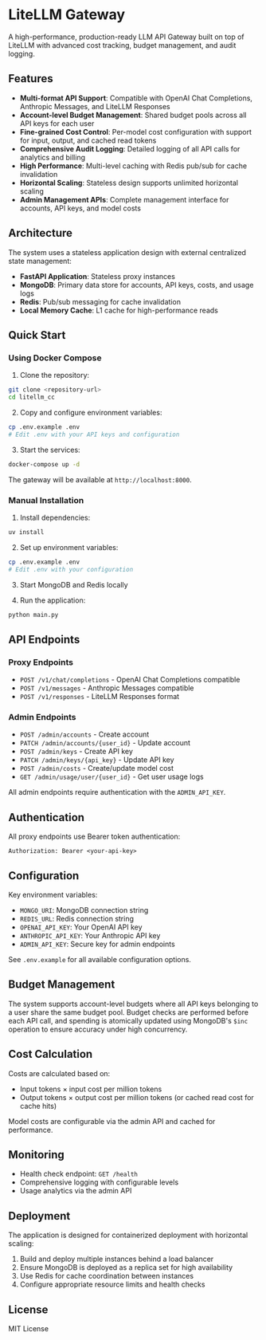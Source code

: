 # LiteLLM Gateway

A high-performance, production-ready LLM API Gateway built on top of LiteLLM with advanced cost tracking, budget management, and audit logging.

## Features

- **Multi-format API Support**: Compatible with OpenAI Chat Completions, Anthropic Messages, and LiteLLM Responses
- **Account-level Budget Management**: Shared budget pools across all API keys for each user
- **Fine-grained Cost Control**: Per-model cost configuration with support for input, output, and cached read tokens
- **Comprehensive Audit Logging**: Detailed logging of all API calls for analytics and billing
- **High Performance**: Multi-level caching with Redis pub/sub for cache invalidation
- **Horizontal Scaling**: Stateless design supports unlimited horizontal scaling
- **Admin Management APIs**: Complete management interface for accounts, API keys, and model costs

## Architecture

The system uses a stateless application design with external centralized state management:

- **FastAPI Application**: Stateless proxy instances
- **MongoDB**: Primary data store for accounts, API keys, costs, and usage logs
- **Redis**: Pub/sub messaging for cache invalidation
- **Local Memory Cache**: L1 cache for high-performance reads

## Quick Start

### Using Docker Compose

1. Clone the repository:
```bash
git clone <repository-url>
cd litellm_cc
```

2. Copy and configure environment variables:
```bash
cp .env.example .env
# Edit .env with your API keys and configuration
```

3. Start the services:
```bash
docker-compose up -d
```

The gateway will be available at `http://localhost:8000`.

### Manual Installation

1. Install dependencies:
```bash
uv install
```

2. Set up environment variables:
```bash
cp .env.example .env
# Edit .env with your configuration
```

3. Start MongoDB and Redis locally

4. Run the application:
```bash
python main.py
```

## API Endpoints

### Proxy Endpoints

- `POST /v1/chat/completions` - OpenAI Chat Completions compatible
- `POST /v1/messages` - Anthropic Messages compatible  
- `POST /v1/responses` - LiteLLM Responses format

### Admin Endpoints

- `POST /admin/accounts` - Create account
- `PATCH /admin/accounts/{user_id}` - Update account
- `POST /admin/keys` - Create API key
- `PATCH /admin/keys/{api_key}` - Update API key
- `POST /admin/costs` - Create/update model cost
- `GET /admin/usage/user/{user_id}` - Get user usage logs

All admin endpoints require authentication with the `ADMIN_API_KEY`.

## Authentication

All proxy endpoints use Bearer token authentication:
```
Authorization: Bearer <your-api-key>
```

## Configuration

Key environment variables:

- `MONGO_URI`: MongoDB connection string
- `REDIS_URL`: Redis connection string
- `OPENAI_API_KEY`: Your OpenAI API key
- `ANTHROPIC_API_KEY`: Your Anthropic API key
- `ADMIN_API_KEY`: Secure key for admin endpoints

See `.env.example` for all available configuration options.

## Budget Management

The system supports account-level budgets where all API keys belonging to a user share the same budget pool. Budget checks are performed before each API call, and spending is atomically updated using MongoDB's `$inc` operation to ensure accuracy under high concurrency.

## Cost Calculation

Costs are calculated based on:
- Input tokens × input cost per million tokens
- Output tokens × output cost per million tokens (or cached read cost for cache hits)

Model costs are configurable via the admin API and cached for performance.

## Monitoring

- Health check endpoint: `GET /health`
- Comprehensive logging with configurable levels
- Usage analytics via the admin API

## Deployment

The application is designed for containerized deployment with horizontal scaling:

1. Build and deploy multiple instances behind a load balancer
2. Ensure MongoDB is deployed as a replica set for high availability
3. Use Redis for cache coordination between instances
4. Configure appropriate resource limits and health checks

## License

MIT License